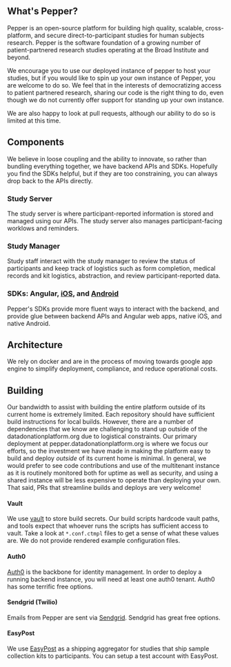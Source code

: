 ## What's Pepper?

Pepper is an open-source platform for building high quality, scalable, cross-platform, and secure direct-to-participant studies for human subjects research.  Pepper is the software foundation of a growing number of patient-partnered research studies operating at the Broad Institute and beyond.

We encourage you to use our deployed instance of pepper to host your studies, but if you would like to spin up your own instance of Pepper, you are welcome to do so.  We feel that in the interests of democratizing access to patient partnered research, sharing our code is the right thing to do, even though we do not currently offer support for standing up your own instance.

We are also happy to look at pull requests, although our ability to do so is limited at this time.

## Components

We believe in loose coupling and the ability to innovate, so rather than bundling everything together, we have backend APIs and SDKs.  Hopefully you find the SDKs helpful, but if they are too constraining, you can always drop back to the APIs directly.

### Study Server
The study server is where participant-reported information is stored and managed using our APIs.  The study server also manages participant-facing worklows and reminders.

### Study Manager
Study staff interact with the study manager to review the status of participants and keep track of logistics such as form completion, medical records and kit logistics, abstraction, and review participant-reported data.

### SDKs: Angular, [iOS](https://github.com/broadinstitute/pepper-ios-sdk), and [Android](https://github.com/broadinstitute/ddp-android-sdk)
Pepper's SDKs provide more fluent ways to interact with the backend, and provide glue between backend APIs and Angular web apps, native iOS, and native Android.

## Architecture

We rely on docker and are in the process of moving towards google app engine to simplify deployment, compliance, and reduce operational costs.

## Building

Our bandwidth to assist with building the entire platform outside of its current home is extremely limited.  Each repository should have sufficient build instructions for local builds.  However, there are a number of dependencies that we know are challenging to stand up outside of the datadonationplatform.org due to logistical constraints.  Our primary deployment at pepper.datadonationplatform.org is where we focus our efforts, so the investment we have made in making the platform easy to build and deploy _outside_ of its current home is minimal.  In general, we would prefer to see code contributions and use of the multitenant instance as it is routinely monitored both for uptime as well as security, and using a shared instance will be less expensive to operate than deploying your own.  That said, PRs that streamline builds and deploys are very welcome!

#### Vault

We use [vault](https://www.vaultproject.io) to store build secrets.  Our build scripts hardcode vault paths, and tools expect that whoever runs the scripts has sufficient access to vault.  Take a look at `*.conf.ctmpl` files to get a sense of what these values are.  We do not provide rendered example configuration files.

#### Auth0

[Auth0](https://auth0.com) is the backbone for identity management.  In order to deploy a running backend instance, you will need at least one auth0 tenant.  Auth0 has some terrific free options.

#### Sendgrid (Twilio)

Emails from Pepper are sent via [Sendgrid](https://sendgrid.com).  Sendgrid has great free options.

#### EasyPost

We use [EasyPost](https://www.easypost.com) as a shipping aggregator for studies that ship sample collection kits to participants.  You can setup a test account with EasyPost.
